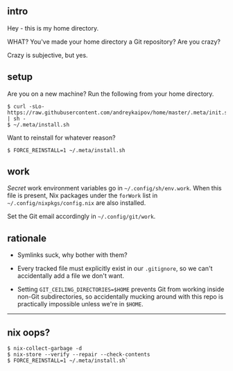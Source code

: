## intro

Hey - this is my home directory.

WHAT? You've made your home directory a Git repository? Are you crazy?

Crazy is subjective, but yes.

## setup

Are you on a new machine? Run the following from your home directory.

```console
$ curl -sLo- https://raw.githubusercontent.com/andreykaipov/home/master/.meta/init.sh | sh -
$ ~/.meta/install.sh
```

Want to reinstall for whatever reason?

```console
$ FORCE_REINSTALL=1 ~/.meta/install.sh
```

## work

_Secret_ work environment variables go in `~/.config/sh/env.work`. When this
file is present, Nix packages under the `forWork` list in
`~/.config/nixpkgs/config.nix` are also installed.

Set the Git email accordingly in `~/.config/git/work`.

## rationale

- Symlinks suck, why bother with them?

- Every tracked file must explicitly exist in our `.gitignore`, so we can't
  accidentally add a file we don't want.

- Setting `GIT_CEILING_DIRECTORIES=$HOME` prevents Git from working inside
  non-Git subdirectories, so accidentally mucking around with this repo is
  practically impossible unless we're in `$HOME`.

---

## nix oops?

```console
$ nix-collect-garbage -d
$ nix-store --verify --repair --check-contents
$ FORCE_REINSTALL=1 ~/.meta/install.sh`
```
